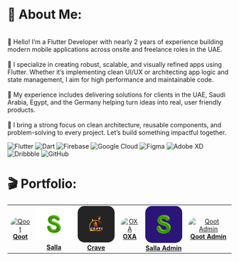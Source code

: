 # 👀 About Me:

<br>👋 Hello! I’m a Flutter Developer with nearly 2 years of experience building modern mobile applications across onsite and freelance roles in the UAE.<br><br>📱 I specialize in creating robust, scalable, and visually refined apps using Flutter. Whether it’s implementing clean UI/UX or architecting app logic and state management, I aim for high performance and maintainable code.<br><br>💼 My experience includes delivering solutions for clients in the UAE, Saudi Arabia, Egypt, and the Germany helping turn ideas into real, user friendly products.<br><br>🚀 I bring a strong focus on clean architecture, reusable components, and problem-solving to every project. Let’s build something impactful together.





![Flutter](https://img.shields.io/badge/Flutter-%2302569B.svg?style=plastic&logo=Flutter&logoColor=white) ![Dart](https://img.shields.io/badge/dart-%230175C2.svg?style=plastic&logo=dart&logoColor=white) ![Firebase](https://img.shields.io/badge/firebase-%23039BE5.svg?style=plastic&logo=firebase) ![Google Cloud](https://img.shields.io/badge/GoogleCloud-%234285F4.svg?style=plastic&logo=google-cloud&logoColor=white) ![Figma](https://img.shields.io/badge/figma-%23F24E1E.svg?style=plastic&logo=figma&logoColor=white) ![Adobe XD](https://img.shields.io/badge/Adobe%20XD-470137?style=plastic&logo=Adobe%20XD&logoColor=#FF61F6) ![Dribbble](https://img.shields.io/badge/Dribbble-EA4C89?style=plastic&logo=dribbble&logoColor=white) ![GitHub](https://img.shields.io/badge/github-%23121011.svg?style=plastic&logo=github&logoColor=white)






# 🎬 Portfolio:

<table align="center">
  <tr>
    <!-- Qoot -->
    <td align="center">
      <a href="https://play.google.com/store/apps/details?id=com.example.app1" target="_blank">
        <img
          src="https://play-lh.googleusercontent.com/zIKI5uYSwcx9ym8lktnCDpDe0kdH1aw-kQer5NyflPSBcvgBFF0K3kA68w304jH8NKmX=w480-h960-rw"
          alt="Qoot"
          width="100"
          style="border-radius:15px;"
        /><br/>
        <strong>Qoot</strong>
      </a>
    </td>
     <!-- Salla  -->
    <td align="center">
      <a href="https://github.com/yourusername/app2" target="_blank">
        <img
          src="https://github.com/nashaatMVP/nashaatMVP/blob/main/salla.png"
          alt="Salla"
          width="100"
          style="border-radius:15px;"
        /><br/>
        <strong>Salla</strong>
      </a>
    </td>
    <!-- Crave -->
    <td align="center">
      <a href="https://github.com/nashaatMVP/nashaatMVP/blob/main/crave.png" target="_blank">
        <img
          src="https://github.com/nashaatMVP/nashaatMVP/blob/main/crave.png"
          alt="Crave"
          width="100"
          style="border-radius:15px;"
        /><br/>
        <strong>Crave</strong>
      </a>
    </td>
    <!-- OXA -->
    <td align="center">
      <a href="https://github.com/yourusername/app2" target="_blank">
        <img
          src="https://play-lh.googleusercontent.com/KTLbxx5TQyjNRCn4YKdtjC6b5Vk9RAELgTqtAduUPThvZxaeP6r0M3FpeUZSYuJutBuu=w480-h960-rw"
          alt="OXA"
          width="100"
          style="border-radius:15px;"
        /><br/>
        <strong>OXA</strong>
      </a>
    </td>
    <!-- Salla Admin -->
    <td align="center">
      <a href="https://github.com/yourusername/app2" target="_blank">
        <img
          src="https://github.com/nashaatMVP/nashaatMVP/blob/main/sallaAdmin.png"
          alt="Salla Admin"
          width="100"
          style="border-radius:15px;"
        /><br/>
        <strong>Salla Admin</strong>
      </a>
    </td>
    <!-- Qoot Admin -->
    <td align="center">
      <a href="https://example.com/demo/app3" target="_blank">
        <img
          src="https://play-lh.googleusercontent.com/6qlqqZUPe8r40vARk5abR8B4wuTTmP7zAie8iQdjXVOjpIBXEDVUAZ3ejLxAqgxRtA=w480-h960-rw"
          alt="Qoot Admin"
          width="100"
          style="border-radius:15px;"
        /><br/>
        <strong>Qoot&nbsp;Admin</strong>
      </a>
    </td>
  </tr>
</table>



